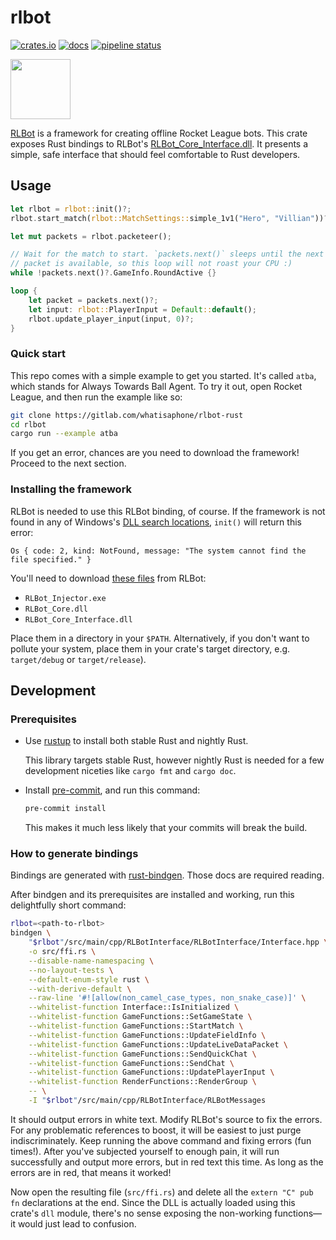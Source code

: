# rlbot

[![crates.io](https://img.shields.io/crates/v/rlbot.svg)](https://docs.rs/rlbot/)
[![docs](https://docs.rs/rlbot/badge.svg)](https://docs.rs/rlbot/)
[![pipeline status](https://gitlab.com/whatisaphone/rlbot-rust/badges/master/pipeline.svg)](https://gitlab.com/whatisaphone/rlbot-rust/commits/master)

<img src="https://github.com/RLBot/RLBot/raw/674a96b3330cd4de80eb50458dae97488723e187/images/RLBot.png" height="96" />

[RLBot] is a framework for creating offline Rocket League bots. This crate
exposes Rust bindings to RLBot's [RLBot_Core_Interface.dll]. It presents a
simple, safe interface that should feel comfortable to Rust developers.

[RLBot]: https://github.com/RLBot/RLBot
[RLBot_Core_Interface.dll]: https://github.com/RLBot/RLBot/tree/master/src/main/cpp/RLBotInterface

## Usage

```rust
let rlbot = rlbot::init()?;
rlbot.start_match(rlbot::MatchSettings::simple_1v1("Hero", "Villian"))?;

let mut packets = rlbot.packeteer();

// Wait for the match to start. `packets.next()` sleeps until the next
// packet is available, so this loop will not roast your CPU :)
while !packets.next()?.GameInfo.RoundActive {}

loop {
    let packet = packets.next()?;
    let input: rlbot::PlayerInput = Default::default();
    rlbot.update_player_input(input, 0)?;
}
```

### Quick start

This repo comes with a simple example to get you started. It's called `atba`,
which stands for Always Towards Ball Agent. To try it out, open Rocket League,
and then run the example like so:

```sh
git clone https://gitlab.com/whatisaphone/rlbot-rust
cd rlbot
cargo run --example atba
```

If you get an error, chances are you need to download the framework! Proceed to
the next section.

### Installing the framework

RLBot is needed to use this RLBot binding, of course. If the framework is not
found in any of Windows's [DLL search locations], `init()` will return this
error:

[DLL search locations]: https://docs.microsoft.com/en-us/windows/desktop/dlls/dynamic-link-library-search-order#standard-search-order-for-desktop-applications

```text
Os { code: 2, kind: NotFound, message: "The system cannot find the file specified." }
```

You'll need to download [these files] from RLBot:

[these files]: https://github.com/RLBot/RLBot/tree/master/src/main/python/rlbot/dll

* `RLBot_Injector.exe`
* `RLBot_Core.dll`
* `RLBot_Core_Interface.dll`

Place them in a directory in your `$PATH`. Alternatively, if you don't want to
pollute your system, place them in your crate's target directory, e.g.
`target/debug` or `target/release`).

## Development

### Prerequisites

* Use [rustup] to install both stable Rust and nightly Rust.

  This library targets stable Rust, however nightly Rust is needed for a few
  development niceties like `cargo fmt` and `cargo doc`.

* Install [pre-commit], and run this command:

  ```sh
  pre-commit install
  ```

  This makes it much less likely that your commits will break the build.

[rustup]: https://rustup.rs/
[pre-commit]: https://pre-commit.com/

### How to generate bindings

Bindings are generated with [rust-bindgen]. Those docs are required reading.

[rust-bindgen]: https://rust-lang-nursery.github.io/rust-bindgen/

After bindgen and its prerequisites are installed and working, run this
delightfully short command:

```sh
rlbot=<path-to-rlbot>
bindgen \
    "$rlbot"/src/main/cpp/RLBotInterface/RLBotInterface/Interface.hpp \
    -o src/ffi.rs \
    --disable-name-namespacing \
    --no-layout-tests \
    --default-enum-style rust \
    --with-derive-default \
    --raw-line '#![allow(non_camel_case_types, non_snake_case)]' \
    --whitelist-function Interface::IsInitialized \
    --whitelist-function GameFunctions::SetGameState \
    --whitelist-function GameFunctions::StartMatch \
    --whitelist-function GameFunctions::UpdateFieldInfo \
    --whitelist-function GameFunctions::UpdateLiveDataPacket \
    --whitelist-function GameFunctions::SendQuickChat \
    --whitelist-function GameFunctions::SendChat \
    --whitelist-function GameFunctions::UpdatePlayerInput \
    --whitelist-function RenderFunctions::RenderGroup \
    -- \
    -I "$rlbot"/src/main/cpp/RLBotInterface/RLBotMessages
```

It should output errors in white text. Modify RLBot's source to fix the errors.
For any problematic references to boost, it will be easiest to just purge
indiscriminately. Keep running the above command and fixing errors (fun times!).
After you've subjected yourself to enough pain, it will run successfully and
output more errors, but in red text this time. As long as the errors are in red,
that means it worked!

Now open the resulting file (`src/ffi.rs`) and delete all the `extern "C" pub
fn` declarations at the end. Since the DLL is actually loaded using this
crate's `dll` module, there's no sense exposing the non-working functions—it
would just lead to confusion.
